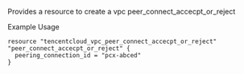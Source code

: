 Provides a resource to create a vpc peer_connect_accecpt_or_reject

Example Usage

```hcl
resource "tencentcloud_vpc_peer_connect_accecpt_or_reject" "peer_connect_accecpt_or_reject" {
  peering_connection_id = "pcx-abced"
}
```

